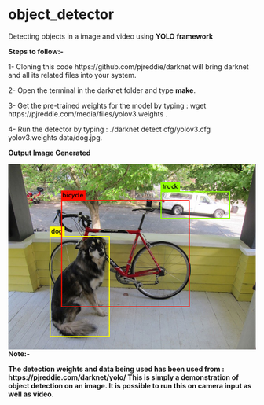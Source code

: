 # object_detector
Detecting objects in a image and video using <b> YOLO framework </b>

<b>Steps to follow:- </b>
<p>
  1- Cloning this code https://github.com/pjreddie/darknet will bring darknet and all its related files into your system.
</p>
<p>
  2- Open the terminal in the darknet folder and type <b>make</b>.
</p>  
<p>
  3- Get the pre-trained weights for the model by typing : wget https://pjreddie.com/media/files/yolov3.weights .
</p>  
<p>
  4- Run the detector by typing : ./darknet detect cfg/yolov3.cfg yolov3.weights data/dog.jpg.
</p>
<b>Output Image Generated<b><br />
</p>
  <img align="left" alt="Predictions Image" src="https://github.com/Pmair20/object_detector/blob/main/predictions.jpg" /><br />
</p>
<b><br/>
<b>Note:- <b><br />
<p>
  The detection weights and data being used has been used from : https://pjreddie.com/darknet/yolo/ 
  This is simply a demonstration of object detection on an image.
  It is possible to run this on camera input as well as video.
</p>  
